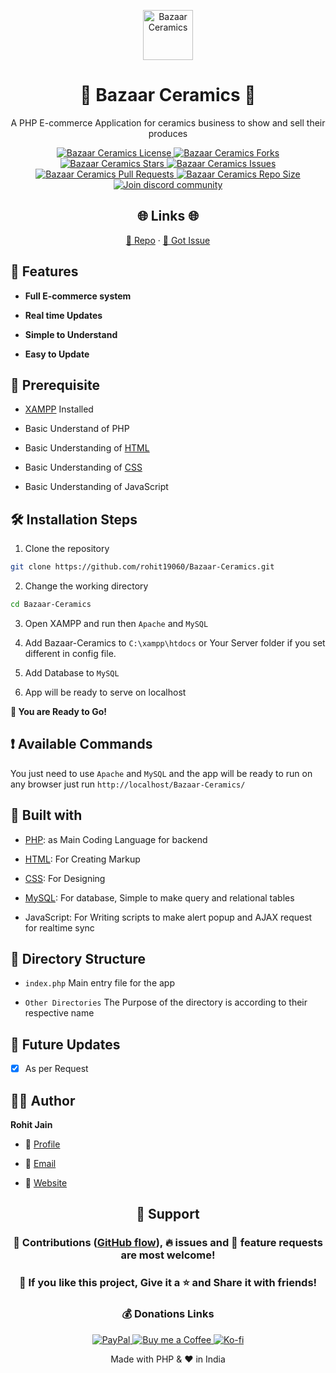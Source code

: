 <p align="center">
  <a href="https://github.com/rohit19060/Bazaar-Ceramics" title="Bazaar Ceramics">
    <img src="https://kingtechnologies.in/assets/images/logo.png" width="80px" alt="Bazaar Ceramics" />
  </a>
</p>
<h1 align="center">🌟 Bazaar Ceramics 🌟</h1>
<p align="center">A PHP E-commerce Application for ceramics business to show and sell their produces</p>

<p align="center">
<a href="https://github.com/rohit19060/Bazaar-Ceramics/blob/master/LICENSE" target="_blank" title="License">
<img src="https://img.shields.io/github/license/rohit19060/Bazaar-Ceramics?label=License&logo=Github&style=flat-square" alt="Bazaar Ceramics License" />
</a>
<a href="https://github.com/rohit19060/Bazaar-Ceramics/fork" target="_blank" title="Forks">
<img src="https://img.shields.io/github/forks/rohit19060/Bazaar-Ceramics?label=Forks&logo=Github&style=flat-square" alt="Bazaar Ceramics Forks"/>
</a>
<a href="https://github.com/rohit19060/Bazaar-Ceramics/stargazers" target="_blank" title="Stars">
<img src="https://img.shields.io/github/stars/rohit19060/Bazaar-Ceramics?label=Stars&logo=Github&style=flat-square" alt="Bazaar Ceramics Stars"/>
</a>
<a href="https://github.com/rohit19060/Bazaar-Ceramics/issues" target="_blank" title="Issues">
<img src="https://img.shields.io/github/issues/rohit19060/Bazaar-Ceramics?label=Issues&logo=Github&style=flat-square" alt="Bazaar Ceramics Issues"/>
</a>
<a href="https://github.com/rohit19060/Bazaar-Ceramics/pulls" target="_blank" title="Pull Requests">
<img src="https://img.shields.io/github/issues-pr/rohit19060/Bazaar-Ceramics?label=Pull%20Requests&logo=Github&style=flat-square" alt="Bazaar Ceramics Pull Requests"/>
</a>
<a href="https://github.com/rohit19060/Bazaar-Ceramics" target="_blank" title="Repo Size">
<img src="https://img.shields.io/github/repo-size/rohit19060/Bazaar-Ceramics?label=Repo%20Size&logo=Github&style=flat-square" alt="Bazaar Ceramics Repo Size"/>
</a>
<a href="https://discord.gg/2wpHNSjwm2" target="_blank" title="Join Community">
<img src="https://img.shields.io/discord/737854816402800690?color=%236d82cb&label=Join%20Community&logo=discord&logoColor=%23FFFFFF&style=flat-square" alt="Join discord community"/>
</a>
</p>


<h2 align="center">🌐 Links 🌐</h2>
<p align="center">
    <a href="https://github.com/rohit19060/Bazaar-Ceramics" title="Bazaar Ceramics">📂 Repo</a>
    ·
    <a href="https://github.com/rohit19060/Bazaar-Ceramics/issues/new/choose" title="🐛Report Bug/🎊Request Feature">🚀 Got Issue</a>
</p>

## 🚀 Features

- **Full E-commerce system**

- **Real time Updates**

- **Simple to Understand**

- **Easy to Update**

## 🦋 Prerequisite

- [XAMPP](https://www.apachefriends.org/download.html "XAMPP") Installed

- Basic Understand of PHP

- Basic Understanding of [HTML](https://youtu.be/JHv2jmnrLlA "HTML - First Step Towards Web Development")

- Basic Understanding of [CSS](https://youtu.be/d1tP7ow7HbQ "CSS - Second Step Towards Web Development")

- Basic Understanding of JavaScript

## 🛠️ Installation Steps

1. Clone the repository

```Bash
git clone https://github.com/rohit19060/Bazaar-Ceramics.git
```

2. Change the working directory

```Bash
cd Bazaar-Ceramics
```

3. Open XAMPP and run then `Apache` and `MySQL`

4. Add Bazaar-Ceramics to `C:\xampp\htdocs` or Your Server folder if you set different in config file.

5. Add Database to `MySQL`

6. App will be ready to serve on localhost

**🎇 You are Ready to Go!**

## ❗ Available Commands

You just need to use `Apache` and `MySQL` and the app will be ready to run on any browser just run `http://localhost/Bazaar-Ceramics/`

## 👷 Built with

- [PHP](https://www.php.net/ "PHP"): as Main Coding Language for backend

- [HTML](https://youtu.be/JHv2jmnrLlA "HTML - First Step Towards Web Development"): For Creating Markup

- [CSS](https://youtu.be/d1tP7ow7HbQ "CSS - Second Step Towards Web Development"): For Designing

- [MySQL](https://www.mysql.com/): For database, Simple to make query and relational tables

- JavaScript: For Writing scripts to make alert popup and AJAX request for realtime sync

## 📂 Directory Structure

- `index.php` Main entry file for the app

- `Other Directories` The Purpose of the directory is according to their respective name

## 🎊 Future Updates

- [x] As per Request

## 🧑🏻 Author

**Rohit Jain**

- 🌌 [Profile](https://github.com/rohit19060 "Rohit Jain")

- 🏮 [Email](mailto:rohitjain19060@gmail.com?subject=Hi%20from%20<project-name-email> "Hi!")

- 🦁 [Website](https://kingtechnologies.in "Welcome")

<h2 align="center">🤝 Support</h2>

<h3 align="center">🎀 Contributions (<a href="https://guides.github.com/introduction/flow">GitHub flow</a>), 🔥 issues and 🥮 feature requests are most welcome!</h3>

<h3 align="center">💙 If you like this project, Give it a ⭐ and Share it with friends!</h3>
<h3 align="center">💰 Donations Links</h3>
<p align="center">
<a href="https://www.paypal.me/kingrohitJ" target="_blank" title="PayPal"><img src="https://kingtechnologies.in/assets/images/paypal.png" alt="PayPal"/>
<a href="https://www.buymeacoffee.com/rohitjain" target="Buy me a Coffee/" title="Buy me a Coffee"><img src="https://kingtechnologies.in/assets/images/coffee.png" alt="Buy me a Coffee"/>
<a href="https://ko-fi.com/rohitjain" target="_blank" title="Ko-fi"><img src="https://kingtechnologies.in/assets/images/kofi.png" alt="Ko-fi"/></a>
</p>

<p align="center">Made with PHP & ❤️ in India</p>
